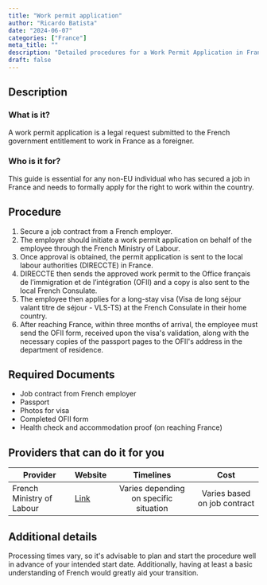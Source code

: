 ```yaml
---
title: "Work permit application"
author: "Ricardo Batista"
date: "2024-06-07"
categories: ["France"]
meta_title: ""
description: "Detailed procedures for a Work Permit Application in France to facilitate your employment transition."
draft: false
---
```


## Description
### What is it?
A work permit application is a legal request submitted to the French government entitlement to work in France as a foreigner. 

### Who is it for?
This guide is essential for any non-EU individual who has secured a job in France and needs to formally apply for the right to work within the country.

## Procedure
1. Secure a job contract from a French employer.
2. The employer should initiate a work permit application on behalf of the employee through the French Ministry of Labour. 
3. Once approval is obtained, the permit application is sent to the local labour authorities (DIRECCTE) in France.
4. DIRECCTE then sends the approved work permit to the Office français de l’immigration et de l’intégration (OFII) and a copy is also sent to the local French Consulate.
5. The employee then applies for a long-stay visa (Visa de long séjour valant titre de séjour - VLS-TS) at the French Consulate in their home country.
6. After reaching France, within three months of arrival, the employee must send the OFII form, received upon the visa's validation, along with the necessary copies of the passport pages to the OFII's address in the department of residence. 

## Required Documents
- Job contract from French employer
- Passport
- Photos for visa
- Completed OFII form
- Health check and accommodation proof (on reaching France)

## Providers that can do it for you

| Provider        |     Website     |     Timelines    |       Cost      |
| --------------- | --------------- |  :-------------: | :-------------: |
| French Ministry of Labour      |  [Link](http://travail-emploi.gouv.fr/)     |     Varies depending on specific situation    |        Varies based on job contract       |

## Additional details
Processing times vary, so it's advisable to plan and start the procedure well in advance of your intended start date. Additionally, having at least a basic understanding of French would greatly aid your transition.